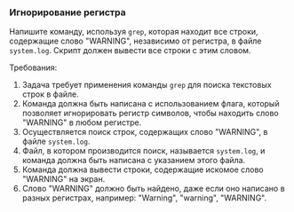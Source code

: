 
### Игнорирование регистра

Напишите команду, используя `grep`, которая находит все строки, содержащие слово "WARNING", независимо от регистра, в файле `system.log`.
Скрипт должен вывести все строки с этим словом.

Требования:
1. Задача требует применения команды `grep` для поиска текстовых строк в файле. 
2. Команда должна быть написана с использованием флага, который позволяет игнорировать регистр символов, чтобы находить слово "WARNING" в любом регистре. 
3. Осуществляется поиск строк, содержащих слово "WARNING", в файле `system.log`. 
4. Файл, в котором производится поиск, называется `system.log`, и команда должна быть написана с указанием этого файла. 
5. Команда должна вывести строки, содержащие искомое слово "WARNING" на экран. 
6. Слово "WARNING" должно быть найдено, даже если оно написано в разных регистрах, например: "Warning", "warning", "WARNING".